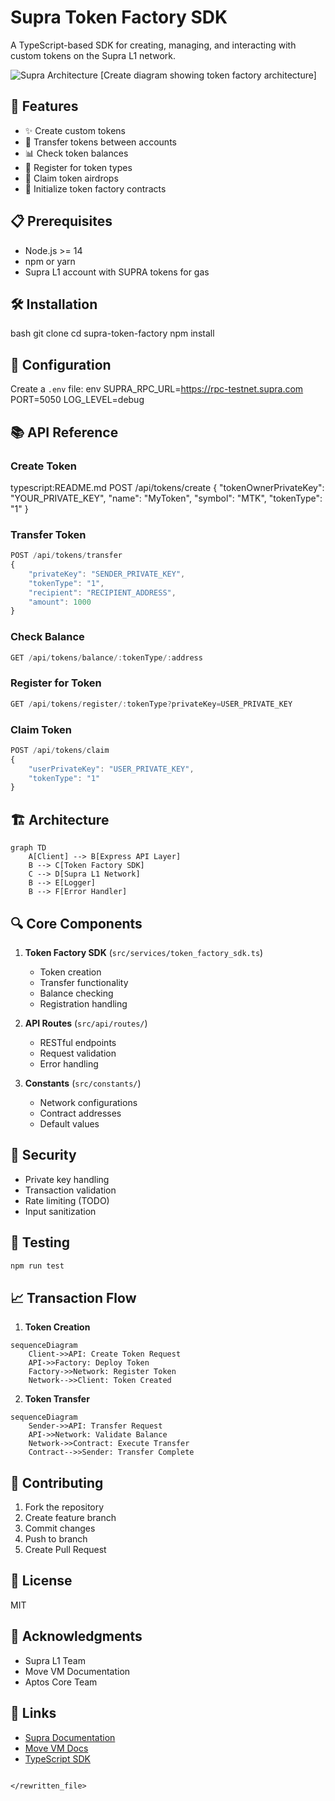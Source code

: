 # Supra Token Factory SDK

A TypeScript-based SDK for creating, managing, and interacting with custom tokens on the Supra L1 network.

![Supra Architecture](https://i.imgur.com/example.png) [Create diagram showing token factory architecture]

## 🚀 Features

- ✨ Create custom tokens
- 🔄 Transfer tokens between accounts
- 📊 Check token balances
- 🎯 Register for token types
- 🎁 Claim token airdrops
- 🔧 Initialize token factory contracts

## 📋 Prerequisites

- Node.js >= 14
- npm or yarn
- Supra L1 account with SUPRA tokens for gas

## 🛠 Installation 

bash
git clone <repository-url>
cd supra-token-factory
npm install

## 🔧 Configuration

Create a `.env` file:
env
SUPRA_RPC_URL=https://rpc-testnet.supra.com
PORT=5050
LOG_LEVEL=debug

## 📚 API Reference

### Create Token

typescript:README.md
POST /api/tokens/create
{
"tokenOwnerPrivateKey": "YOUR_PRIVATE_KEY",
"name": "MyToken",
"symbol": "MTK",
"tokenType": "1"
}

### Transfer Token

```typescript
POST /api/tokens/transfer
{
    "privateKey": "SENDER_PRIVATE_KEY",
    "tokenType": "1",
    "recipient": "RECIPIENT_ADDRESS",
    "amount": 1000
}
```

### Check Balance

```typescript
GET /api/tokens/balance/:tokenType/:address
```

### Register for Token

```typescript
GET /api/tokens/register/:tokenType?privateKey=USER_PRIVATE_KEY
```

### Claim Token

```typescript
POST /api/tokens/claim
{
    "userPrivateKey": "USER_PRIVATE_KEY",
    "tokenType": "1"
}
```

## 🏗 Architecture

```mermaid
graph TD
    A[Client] --> B[Express API Layer]
    B --> C[Token Factory SDK]
    C --> D[Supra L1 Network]
    B --> E[Logger]
    B --> F[Error Handler]
```

## 🔍 Core Components

1. **Token Factory SDK** (`src/services/token_factory_sdk.ts`)
   - Token creation
   - Transfer functionality
   - Balance checking
   - Registration handling

2. **API Routes** (`src/api/routes/`)
   - RESTful endpoints
   - Request validation
   - Error handling

3. **Constants** (`src/constants/`)
   - Network configurations
   - Contract addresses
   - Default values

## 🔐 Security

- Private key handling
- Transaction validation
- Rate limiting (TODO)
- Input sanitization

## 🧪 Testing

```bash
npm run test
```

## 📈 Transaction Flow

1. **Token Creation**

```mermaid
sequenceDiagram
    Client->>API: Create Token Request
    API->>Factory: Deploy Token
    Factory->>Network: Register Token
    Network-->>Client: Token Created
```

2. **Token Transfer**

```mermaid
sequenceDiagram
    Sender->>API: Transfer Request
    API->>Network: Validate Balance
    Network->>Contract: Execute Transfer
    Contract-->>Sender: Transfer Complete
```

## 🤝 Contributing

1. Fork the repository
2. Create feature branch
3. Commit changes
4. Push to branch
5. Create Pull Request

## 📝 License

MIT

## 🙏 Acknowledgments

- Supra L1 Team
- Move VM Documentation
- Aptos Core Team

## 🔗 Links

- [Supra Documentation](https://docs.supra.com)
- [Move VM Docs](https://move-language.github.io/move/)
- [TypeScript SDK](https://www.npmjs.com/package/supra-l1-sdk)
```

</rewritten_file>
